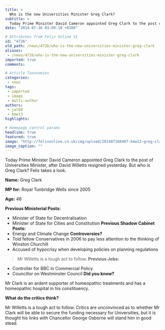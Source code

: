 ```yaml
---
title: >
  Who is the new Universities Minister Greg Clark?
subtitle: >
  Today Prime Minister David Cameron appointed Greg Clark to the post of Universities Minister, after David Willetts resigned yesterday. But who is Greg Clark? Felix takes a look.
date: "2014-07-16 03:09:10 +0100"

# Attributes from Felix Online V1
id: "4726"
old_path: /news/4726/who-is-the-new-universities-minister-greg-clark
aliases:
 - /news/4726/who-is-the-new-universities-minister-greg-clark
imported: true
comments:

# Article Taxonomies
categories:
 - news
tags:
 - imported
 - image
 - multi-author
authors:
 - jal08
 - kmw13
highlights:

# Homepage control params
headline: true
featured: true
image: "http://felixonline.co.uk/img/upload/201407160407-kmw13-greg-clark_2005852c.jpg"
image_caption: ""
---
```


Today Prime Minister David Cameron appointed Greg Clark to the post of Universities Minister, after David Willetts resigned yesterday. But who is Greg Clark? Felix takes a look.

__Name:__ Greg Clark

__MP for:__ Royal Tunbridge Wells since 2005

__Age:__ 46

__Previous Ministerial Posts:__
 - Minister of State for Decentralisation
 - Minister of State for Cities and Constitution
__Previous Shadow Cabinet Posts:__
 - Energy and Climate Change
__Controversies?__
 - Told fellow Conservatives in 2006 to pay less attention to the thinking of Winston Churchill
 - Accused of hypocrisy when developing policies on planning regulations
> Mr Willetts is a tough act to follow.
__Previous Jobs:__
 - Controller for BBC in Commercial Policy
 - Councillor on Westminster Council
__Did you know?__

Mr Clark is an ardent supporter of homeopathic treatments and has a homeopathic hospital in his constituency.

__What do the critics think?__

Mr Willetts is a tough act to follow. Critics are unconvinced as to whether Mr Clark will be able to secure the funding necessary for Universities, but it is thought his links with Chancellor George Osborne will stand him in good stead.
